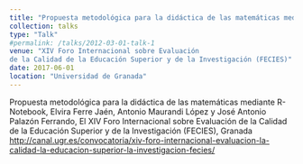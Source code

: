 ```yaml
---
title: "Propuesta metodológica para la didáctica de las matemáticas mediante R-Notebook"
collection: talks
type: "Talk"
#permalink: /talks/2012-03-01-talk-1
venue: "XIV Foro Internacional sobre Evaluación
de la Calidad de la Educación Superior y de la Investigación (FECIES)"
date: 2017-06-01
location: "Universidad de Granada"
---
```


Propuesta metodológica para la didáctica de las matemáticas mediante R-Notebook, Elvira Ferre Jaén, Antonio Maurandi López y José Antonio Palazón Ferrando, El XIV Foro Internacional sobre Evaluación de la Calidad de la Educación Superior y de la Investigación (FECIES), Granada <http://canal.ugr.es/convocatoria/xiv-foro-internacional-evaluacion-la-calidad-la-educacion-superior-la-investigacion-fecies/>

